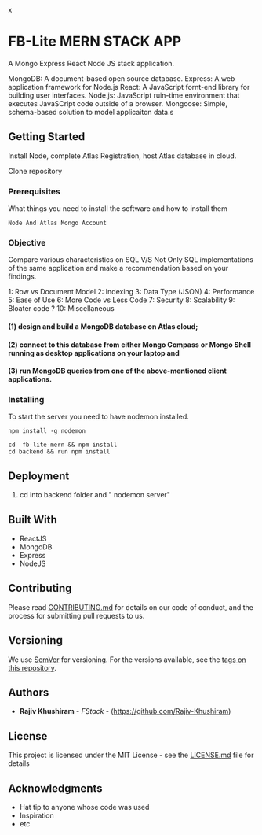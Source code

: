 

x

# FB-Lite MERN STACK APP

A Mongo Express React Node JS stack application. 

MongoDB: A document-based open source database.
Express: A web application framework for Node.js
React: A JavaScript fornt-end library for building user interfaces.
Node.js: JavaScript ruin-time environment that executes JavaSCript code outside of a browser.
Mongoose: Simple, schema-based solution to model applicaiton data.s


## Getting Started

Install Node, complete Atlas Registration, host Atlas database in cloud.

Clone repository

### Prerequisites

What things you need to install the software and how to install them

```
Node And Atlas Mongo Account
```

### Objective

 Compare various characteristics on SQL V/S Not Only SQL implementations
of the same application and make a recommendation based on your findings.

1: Row vs Document Model
2: Indexing
3: Data Type (JSON)
4: Performance
5: Ease of Use
6: More Code vs Less Code
7: Security 
8: Scalability
9: Bloater code ? 
10: Miscellaneous

#### (1) design and build a MongoDB database on Atlas cloud; 
#### (2) connect to this database from either Mongo Compass or Mongo Shell running as desktop applications on your laptop and 
#### (3) run MongoDB queries from one of the above-mentioned client applications. 
### Installing

To start the server you need to have nodemon installed. 

```
npm install -g nodemon
```

```
cd  fb-lite-mern && npm install
cd backend && run npm install

```




## Deployment

1. cd into backend folder and " nodemon server"



## Built With

* ReactJS
* MongoDB
* Express
* NodeJS

## Contributing

Please read [CONTRIBUTING.md](https://gist.github.com/PurpleBooth/b24679402957c63ec426) for details on our code of conduct, and the process for submitting pull requests to us.

## Versioning

We use [SemVer](http://semver.org/) for versioning. For the versions available, see the [tags on this repository](https://github.com/your/project/tags). 

## Authors

* **Rajiv Khushiram** - *FStack* - (https://github.com/Rajiv-Khushiram)


## License

This project is licensed under the MIT License - see the [LICENSE.md](LICENSE.md) file for details

## Acknowledgments

* Hat tip to anyone whose code was used
* Inspiration
* etc

